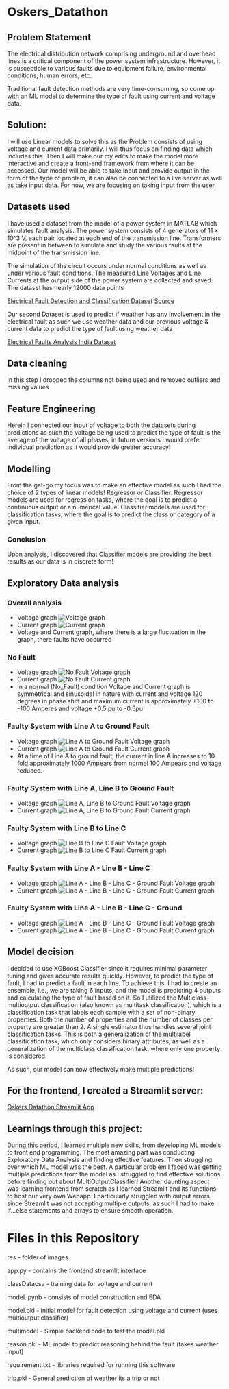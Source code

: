 # Oskers_Datathon

## Problem Statement
The electrical distribution network comprising underground and overhead lines is a critical component of the power system infrastructure. However, it is susceptible to various faults due to equipment failure, environmental conditions, human errors, etc.

Traditional fault detection methods are very time-consuming, so come up with an ML model to determine the type of fault using current and voltage data.

## Solution:
I will use Linear models to solve this as the Problem consists of using voltage and current data primarily. I will thus focus on finding data which includes this. Then I will make our my edits to make the model more interactive and create a front-end framework from where it can be accessed. Our model will be able to take input and provide output in the form of the type of problem, it can also be connected to a live server as well as take input data. For now, we are focusing on taking input from the user.

## Datasets used
I have used a dataset from the model of a power system in MATLAB which simulates fault analysis. The power system consists of 4 generators of 11 × 10^3 V, each pair located at each end of the transmission line. Transformers are present in between to simulate and study the various faults at the midpoint of the transmission line.

The simulation of the circuit occurs under normal conditions as well as under various fault conditions. The measured Line Voltages and Line Currents at the output side of the power system are collected and saved. The dataset has nearly 12000 data points

[Electrical Fault Detection and Classification Dataset](https://www.kaggle.com/datasets/esathyaprakash/electrical-fault-detection-and-classification)
[Source](https://springerplus.springeropen.com/articles/10.1186/s40064-015-1080-x#:~:text=section%20is%20conclusion.-,Artificial%20neural%20network,form%20can%20be%20dealt%20with.)

Our second Dataset is used to predict if weather has any involvement in the electrical fault as such we use weather data and our previous voltage & current data to predict the type of fault using weather data

[Electrical Faults Analysis India Dataset](https://www.kaggle.com/datasets/hashbanger/electrical-faults-analysis-india)

## Data cleaning
In this step I dropped the columns not being used and removed outliers and missing values

## Feature Engineering
Herein I connected our input of voltage to both the datasets during predictions as such the voltage being used to predict the type of fault is the average of the voltage of all phases, in future versions I would prefer individual prediction as it would provide greater accuracy!

## Modelling
From the get-go my focus was to make an effective model as such I had the choice of 2 types of linear models! Regressor or Classifier. Regressor models are used for regression tasks, where the goal is to predict a continuous output or a numerical value. Classifier models are used for classification tasks, where the goal is to predict the class or category of a given input.

### Conclusion
Upon analysis, I discovered that Classifier models are providing the best results as our data is in discrete form!

## Exploratory Data analysis
### Overall analysis
- Voltage graph ![Voltage graph](https://github.com/Samyaktg/Oskers_Datathon/blob/main/res/voltage.png)
- Current graph ![Current graph](https://github.com/Samyaktg/Oskers_Datathon/blob/main/res/current.png)
- Voltage and Current graph, where there is a large fluctuation in the graph, there faults have occurred

### No Fault
- Voltage graph ![No Fault Voltage graph](https://github.com/Samyaktg/Oskers_Datathon/blob/main/res/no%20fault%20voltage.png)
- Current graph ![No Fault Current graph](https://github.com/Samyaktg/Oskers_Datathon/blob/main/res/no%20fault%20current.png)
- In a normal (No_Fault) condition Voltage and Current graph is symmetrical and sinusoidal in nature with current and voltage 120 degrees in phase shift and maximum current is approximately +100 to -100 Amperes and voltage +0.5 pu to -0.5pu

### Faulty System with Line A to Ground Fault
- Voltage graph ![Line A to Ground Fault Voltage graph](https://github.com/Samyaktg/Oskers_Datathon/blob/main/res/Faulty%20System%20with%20Line%20A%20to%20Ground%20Fault%20voltage.png)
- Current graph ![Line A to Ground Fault Current graph](https://github.com/Samyaktg/Oskers_Datathon/blob/main/res/Faulty%20System%20with%20Line%20A%20to%20Ground%20Fault%20current.png)
- At a time of Line A to ground fault, the current in line A increases to 10 fold approximately 1000 Ampears from normal 100 Ampears and voltage reduced.

### Faulty System with Line A, Line B to Ground Fault
- Voltage graph ![Line A, Line B to Ground Fault Voltage graph](https://github.com/Samyaktg/Oskers_Datathon/blob/main/res/Faulty%20System%20with%20Line%20A%20%2CLine%20B%20to%20Ground%20Fault%20voltage.png)
- Current graph ![Line A, Line B to Ground Fault Current graph](https://github.com/Samyaktg/Oskers_Datathon/blob/main/res/Faulty%20System%20with%20Line%20A%20%2CLine%20B%20to%20Ground%20Fault%20current.png)

### Faulty System with Line B to Line C
- Voltage graph ![Line B to Line C Fault Voltage graph](https://github.com/Samyaktg/Oskers_Datathon/blob/main/res/Faulty%20System%20with%20Line%20B%20to%20Line%20C%20voltage.png)
- Current graph ![Line B to Line C Fault Current graph](https://github.com/Samyaktg/Oskers_Datathon/blob/main/res/Faulty%20System%20with%20Line%20B%20to%20Line%20C%20current.png)

### Faulty System with Line A - Line B - Line C 
- Voltage graph ![Line A - Line B - Line C - Ground Fault Voltage graph](https://github.com/Samyaktg/Oskers_Datathon/blob/main/res/Faulty%20System%20with%20Line%20A%20to%20Ground%20Fault%20voltage.png)
- Current graph ![Line A - Line B - Line C - Ground Fault Current graph](https://github.com/Samyaktg/Oskers_Datathon/blob/main/res/Faulty%20System%20with%20Line%20A%20to%20Ground%20Fault%20current.png)
  
### Faulty System with Line A - Line B - Line C - Ground
- Voltage graph ![Line A - Line B - Line C - Ground Fault Voltage graph](https://github.com/Samyaktg/Oskers_Datathon/blob/main/res/Faulty%20System%20with%20Line%20A%20-%20Line%20B%20-%20Line%20C%20-%20Ground%20voltage.png)
- Current graph ![Line A - Line B - Line C - Ground Fault Current graph](https://github.com/Samyaktg/Oskers_Datathon/blob/main/res/Faulty%20System%20with%20Line%20A%20-%20Line%20B%20-%20Line%20C%20-%20Ground%20current.png)



## Model decision
I decided to use XGBoost Classifier since it requires minimal parameter tuning and gives accurate results quickly. However, to predict the type of fault, I had to predict a fault in each line. To achieve this, I had to create an ensemble, i.e., we are taking 6 inputs, and the model is predicting 4 outputs and calculating the type of fault based on it. So I utilized the Multiclass-multioutput classification (also known as multitask classification), which is a classification task that labels each sample with a set of non-binary properties. Both the number of properties and the number of classes per property are greater than 2. A single estimator thus handles several joint classification tasks. This is both a generalization of the multilabel classification task, which only considers binary attributes, as well as a generalization of the multiclass classification task, where only one property is considered.

As such, our model can now effectively make multiple predictions!

## For the frontend, I created a Streamlit server:
[Oskers Datathon Streamlit App](https://oskersdatathon.streamlit.app/)

## Learnings through this project:
During this period, I learned multiple new skills, from developing ML models to front end programming. The most amazing part was conducting Exploratory Data Analysis and finding effective features. Then struggling over which ML model was the best. A particular problem I faced was getting multiple predictions from the model as I struggled to find effective solutions before finding out about MultiOutputClassifier! Another daunting aspect was learning frontend from scratch as I learned Streamlit and its functions to host our very own Webapp. I particularly struggled with output errors since Streamlit was not accepting multiple outputs, as such I had to make If...else statements and arrays to ensure smooth operation.


# Files in this Repository
res - folder of images

app.py - contains the frontend streamlit interface

classDatacsv - training data for voltage and current

model.ipynb - consists of model construction and EDA

model.pkl - initial model for fault detection using voltage and current (uses multioutput classifier)

multimodel - Simple backend code to test the model.pkl

reason.pkl - ML model to predict reasoning behind the fault (takes weather input)

requirement.txt - libraries required for running this software

trip.pkl - General prediction of weather its a trip or not
